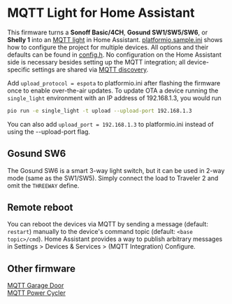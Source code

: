# MQTT Light for Home Assistant

This firmware turns a **Sonoff Basic/4CH**, **Gosund SW1/SW5/SW6**, or **Shelly 1** into an [MQTT light](https://www.home-assistant.io/integrations/light.mqtt) in Home Assistant. [platformio.sample.ini](platformio.sample.ini) shows how to configure the project for multiple devices. All options and their defaults can be found in [config.h](include/config.h). No configuration on the Home Assistant side is necessary besides setting up the MQTT integration; all device-specific settings are shared via [MQTT discovery](https://www.home-assistant.io/docs/mqtt/discovery).

Add `upload_protocol = espota` to platformio.ini after flashing the firmware once to enable over-the-air updates. To update OTA a device running the `single_light` environment with an IP address of 192.168.1.3, you would run

```bash
pio run -e single_light -t upload --upload-port 192.168.1.3
```

You can also add `upload_port = 192.168.1.3` to platformio.ini instead of using the --upload-port flag.

## Gosund SW6

The Gosund SW6 is a smart 3-way light switch, but it can be used in 2-way mode (same as the SW1/SW5). Simply connect the load to Traveler 2 and omit the `THREEWAY` define.

## Remote reboot

You can reboot the devices via MQTT by sending a message (default: `restart`) manually to the device's command topic (default: `<base topic>/cmd`). Home Assistant provides a way to publish arbitrary messages in Settings > Devices & Services > (MQTT Integration) Configure.

## Other firmware

[MQTT Garage Door](https://github.com/thedanbob/mqtt_garage_door) \
[MQTT Power Cycler](https://github.com/thedanbob/mqtt_power_cycle)
